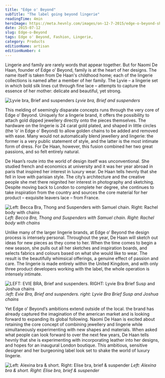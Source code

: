 ```yaml
---
title: "Edge o' Beyond"
subTitle: "The label going beyond lingerie"
readingTime: 4min
heroImage: https://meta.hevnly.com/images/on-12-7-2015/edge-o-beyond-shot_05_038.jpg
date: 2015-07-12
slug: Edge-o-Beyond
tags: Edge o' Beyond, Fashion, Lingerie,
category: Products
editionName: artisan
editionNumber: 4
---
```


Lingerie and family are rarely words that appear together. But for Naomi De Haan, founder of Edge o’ Beyond, family is at the heart of her designs. The name itself is taken from De Haan's childhood home; each of the lingerie collections is named after a member of her family. The Lyvie – a lingerie set in which bold silk lines cut through fine lace – attempts to capture the essence of her mother: delicate and beautiful, yet strong.

![Lyvie bra, Brief and suspenders](https://meta.hevnly.com/images/on-12-7-2015/edge-o-beyond-fotor-created-5.jpg)
*Lyvie bra, Brief and suspenders*

This melding of seemingly disparate concepts runs through the very core of Edge o’ Beyond. Uniquely for a lingerie brand, it offers the possibility to attach gold dipped jewellery directly onto the pieces themselves. The hardware on the lingerie is 24 carat gold plated, and shaped in little circles (the ‘o’ in Edge o’ Beyond) to allow golden chains to be added and removed with ease. Many would not automatically blend jewellery and lingerie: the former is a very public statement of style, and the latter is the most intimate form of dress. For De Haan, however, this fusion combined her two great passions, and so felt entirely natural.

De Haan’s route into the world of design itself was unconventional. She studied french and economics at university and it was her year abroad in paris that inspired her interest in luxury wear. De Haan tells hevnly that she fell in love with parisian style. The city’s architecture and the creative people she met there reignited her interest in photography and sketching. Despite moving back to London to complete her degree, she continues to take inspiration from the country and sources the core material for her product – exquisite leavers lace – from France.

![Left: Becca Bra, Thong and Suspenders with Samuel chain. Right: Rachel body with chains](https://meta.hevnly.com/images/on-12-7-2015/edge-o-beyond-fotor-created-4.jpg)
*Left: Becca Bra, Thong and Suspenders with Samuel chain. Right: Rachel body with chains*

Unlike many of the larger lingerie brands, at Edge o’ Beyond the design process is intensely personal. Throughout the year, De Haan will sketch out ideas for new pieces as they come to her. When the time comes to begin a new season, she pulls out all her sketches and inspiration boards, and selects fabrics and colours based on what she would like to wear. The result is the beautifully whimsical offerings, a genuine effect of passion and care. The lingerie is made entirely within the United Kingdom, and with only three product developers working with the label, the whole operation is intensely intimate.

![LEFT: EVIE BRA, Brief and suspenders. RIGHT: Lyvie Bra Brief Susp and Joshua chains](https://meta.hevnly.com/images/on-12-7-2015/edge-o-beyond-fotor-created-3.jpg)
*:left: Evie Bra, Brief and suspenders. right: Lyvie Bra Brief Susp and Joshua chains*

Yet Edge o’ Beyond’s ambitions extend outside of the local. the brand has already captured the imagination of the american market and is looking forward to expanding its global following. Naomi De Haan is excited about retaining the core concept of combining jewellery and lingerie while simultaneously experimenting with new shapes and materials. When asked what people can look forward to over the next few years, De Haan tells hevnly that she is experimenting with incorporating leather into her designs, and hopes for an inaugural London boutique. This ambitious, sensitive designer and her burgeoning label look set to shake the world of luxury lingerie.

![Left: Alexina bra & short. Right: Elise bra, brief & suspender](https://meta.hevnly.com/images/on-12-7-2015/edge-o-beyond-fotor-created-1.jpg)
*Left: Alexina bra & short. Right: Elise bra, brief & suspender*
